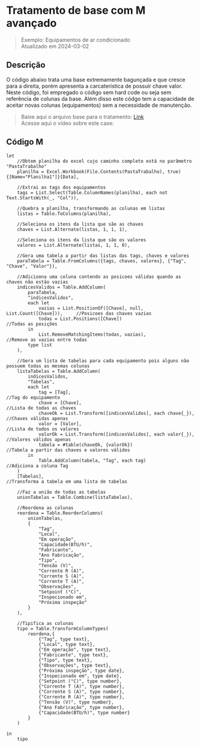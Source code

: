 # Tratamento de base com M avançado
> Exemplo: Equipamentos de ar condicionado <br>
> Atualizado em 2024-03-02

## Descrição
O código abaixo trata uma base extremamente bagunçada e que cresce para a direita, porém apresenta a carcaterística de possuir chave valor.
Neste código, foi empregado o código sem hard code ou seja sem referência de colunas da base. Além disso este códgo tem a capacidade de aceitar novas colunas (equipamentos) sem a necessidade de manutenção.<br>
> Baixe aqui o arquivo base para o tratamento: [Link](https://github.com/alisonpezzott/powerbi/blob/main/power-query-m/exTratEquipoAc/BaseDados.xlsx) <br>
> Acesse aqui o vídeo sobre este case: 

## Código M
```power-query-m
let
    //Obtem planilha do excel cujo caminho completo está no parâmetro "PastaTrabalho"
    planilha = Excel.Workbook(File.Contents(PastaTrabalho), true){[Name="Planilha1"]}[Data], 
    
    //Extrai as tags dos equipamentos
    tags = List.Select(Table.ColumnNames(planilha), each not Text.StartsWith(_, "Col")), 
    
    //Quebra a planilha, transformando as colunas em listas
    listas = Table.ToColumns(planilha), 
    
    //Seleciona os itens da lista que são as chaves
    chaves = List.Alternate(listas, 1, 1, 1), 
    
    //Seleciona os itens da lista que são os valores
    valores = List.Alternate(listas, 1, 1, 0), 
    
    //Gera uma tabela a partir das listas das tags, chaves e valores
    paraTabela = Table.FromColumns({tags, chaves, valores}, {"Tag", "Chave", "Valor"}), 
    
    //Adicioona uma coluna contendo as posicoes válidas quando as chaves não estão vazias
    indicesValidos = Table.AddColumn( 
        paraTabela, 
        "indicesValidos", 
        each let 
            vazias = List.PositionOf([Chave], null, List.Count([Chave])),     //Posicoes das chaves vazias
            todas = List.Positions([Chave])                                   //Todas as posições
        in 
            List.RemoveMatchingItems(todas, vazias),                         //Remove as vazias entre todas
        type list 
    ), 
    
    //Gera um lista de tabelas para cada equipamento pois alguns não possuem todas as mesmas colunas
    listaTabelas = Table.AddColumn(
        indicesValidos, 
        "Tabelas", 
        each let 
            tag = [Tag],                                                     //Tag do equipamento
            chave = [Chave],                                                 //Lista de todas as chaves
            chaveOk = List.Transform([indicesValidos], each chave{_}),       //Chaves válidas apenas
            valor = [Valor],                                                 //Lista de todos os valores
            valorOk = List.Transform([indicesValidos], each valor{_}),       //Valores válidos apenas
            tabela = #table(chaveOk, {valorOk})                              //Tabela a partir das chaves e valores válidos
        in 
            Table.AddColumn(tabela, "Tag", each tag)                         //Adiciona a coluna Tag
    )
    [Tabelas],                                                               //Transforma a tabela em uma lista de tabelas
    
    //Faz a união de todas as tabelas
    unionTabelas = Table.Combine(listaTabelas),                              
    
    //Reordena as colunas
    reordena = Table.ReorderColumns( 
        unionTabelas, 
        { 
            "Tag", 
            "Local", 
            "Em operação", 
            "Capacidade(BTU/h)", 
            "Fabricante", 
            "Ano Fabricação", 
            "Tipo", 
            "Tensão (V)", 
            "Corrente R (A)", 
            "Corrente S (A)", 
            "Corrente T (A)", 
            "Observações", 
            "Setpoint (°C)", 
            "Inspecionado em", 
            "Próxima inspeção"
        } 
    ), 
    
    //Tipifica as colunas
    tipo = Table.TransformColumnTypes(
        reordena,{
            {"Tag", type text}, 
            {"Local", type text}, 
            {"Em operação", type text}, 
            {"Fabricante", type text}, 
            {"Tipo", type text}, 
            {"Observações", type text}, 
            {"Próxima inspeção", type date}, 
            {"Inspecionado em", type date}, 
            {"Setpoint (°C)", type number}, 
            {"Corrente T (A)", type number}, 
            {"Corrente S (A)", type number}, 
            {"Corrente R (A)", type number}, 
            {"Tensão (V)", type number}, 
            {"Ano Fabricação", type number}, 
            {"Capacidade(BTU/h)", type number}
        } 
    ) 

in
    tipo
```
